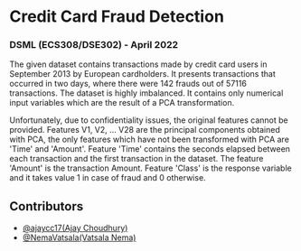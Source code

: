 
# Credit Card Fraud Detection
### DSML (ECS308/DSE302) - April 2022

The given dataset contains transactions made by credit card users in September 2013 by European cardholders. It presents transactions that occurred in two days, where there were 142 frauds out of 57116 transactions. The dataset is highly imbalanced. It contains only numerical input variables which are the result of a PCA transformation.

Unfortunately, due to confidentiality issues, the original features cannot be provided. Features V1, V2, … V28 are the principal components obtained with PCA, the only features which have not been transformed with PCA are 'Time' and 'Amount'. Feature 'Time' contains the seconds elapsed between each transaction and the first transaction in the dataset. The feature 'Amount' is the transaction Amount. Feature 'Class' is the response variable and it takes value 1 in case of fraud and 0 otherwise.



## Contributors

- [@ajaycc17(Ajay Choudhury)](https://www.github.com/ajaycc17)
- [@NemaVatsala(Vatsala Nema)](https://www.github.com/NemaVatsala)


